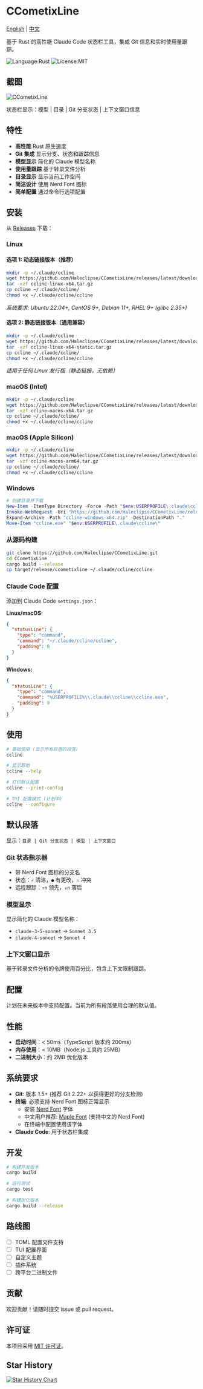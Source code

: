 # CCometixLine

[English](README.md) | [中文](README.zh.md)

基于 Rust 的高性能 Claude Code 状态栏工具，集成 Git 信息和实时使用量跟踪。

![Language:Rust](https://img.shields.io/static/v1?label=Language&message=Rust&color=orange&style=flat-square)
![License:MIT](https://img.shields.io/static/v1?label=License&message=MIT&color=blue&style=flat-square)

## 截图

![CCometixLine](assets/img1.png)

状态栏显示：模型 | 目录 | Git 分支状态 | 上下文窗口信息

## 特性

- **高性能** Rust 原生速度
- **Git 集成** 显示分支、状态和跟踪信息
- **模型显示** 简化的 Claude 模型名称
- **使用量跟踪** 基于转录文件分析  
- **目录显示** 显示当前工作空间
- **简洁设计** 使用 Nerd Font 图标
- **简单配置** 通过命令行选项配置

## 安装

从 [Releases](https://github.com/Haleclipse/CCometixLine/releases) 下载：

### Linux

#### 选项 1: 动态链接版本（推荐）
```bash
mkdir -p ~/.claude/ccline
wget https://github.com/Haleclipse/CCometixLine/releases/latest/download/ccline-linux-x64.tar.gz
tar -xzf ccline-linux-x64.tar.gz
cp ccline ~/.claude/ccline/
chmod +x ~/.claude/ccline/ccline
```
*系统要求: Ubuntu 22.04+, CentOS 9+, Debian 11+, RHEL 9+ (glibc 2.35+)*

#### 选项 2: 静态链接版本（通用兼容）
```bash
mkdir -p ~/.claude/ccline
wget https://github.com/Haleclipse/CCometixLine/releases/latest/download/ccline-linux-x64-static.tar.gz
tar -xzf ccline-linux-x64-static.tar.gz
cp ccline ~/.claude/ccline/
chmod +x ~/.claude/ccline/ccline
```
*适用于任何 Linux 发行版（静态链接，无依赖）*

### macOS (Intel)

```bash  
mkdir -p ~/.claude/ccline
wget https://github.com/Haleclipse/CCometixLine/releases/latest/download/ccline-macos-x64.tar.gz
tar -xzf ccline-macos-x64.tar.gz
cp ccline ~/.claude/ccline/
chmod +x ~/.claude/ccline/ccline
```

### macOS (Apple Silicon)

```bash
mkdir -p ~/.claude/ccline  
wget https://github.com/Haleclipse/CCometixLine/releases/latest/download/ccline-macos-arm64.tar.gz
tar -xzf ccline-macos-arm64.tar.gz
cp ccline ~/.claude/ccline/
chmod +x ~/.claude/ccline/ccline
```

### Windows

```powershell
# 创建目录并下载
New-Item -ItemType Directory -Force -Path "$env:USERPROFILE\.claude\ccline"
Invoke-WebRequest -Uri "https://github.com/Haleclipse/CCometixLine/releases/latest/download/ccline-windows-x64.zip" -OutFile "ccline-windows-x64.zip"
Expand-Archive -Path "ccline-windows-x64.zip" -DestinationPath "."
Move-Item "ccline.exe" "$env:USERPROFILE\.claude\ccline\"
```

### 从源码构建

```bash
git clone https://github.com/Haleclipse/CCometixLine.git
cd CCometixLine
cargo build --release
cp target/release/ccometixline ~/.claude/ccline/ccline
```

### Claude Code 配置

添加到 Claude Code `settings.json`：

**Linux/macOS:**
```json
{
  "statusLine": {
    "type": "command", 
    "command": "~/.claude/ccline/ccline",
    "padding": 0
  }
}
```

**Windows:**
```json
{
  "statusLine": {
    "type": "command", 
    "command": "%USERPROFILE%\\.claude\\ccline\\ccline.exe",
    "padding": 0
  }
}
```

## 使用

```bash
# 基础使用 (显示所有启用的段落)
ccline

# 显示帮助
ccline --help

# 打印默认配置
ccline --print-config

# TUI 配置模式 (计划中)
ccline --configure
```

## 默认段落

显示：`目录 | Git 分支状态 | 模型 | 上下文窗口`

### Git 状态指示器

- 带 Nerd Font 图标的分支名
- 状态：`✓` 清洁，`●` 有更改，`⚠` 冲突
- 远程跟踪：`↑n` 领先，`↓n` 落后

### 模型显示

显示简化的 Claude 模型名称：
- `claude-3-5-sonnet` → `Sonnet 3.5`
- `claude-4-sonnet` → `Sonnet 4`

### 上下文窗口显示

基于转录文件分析的令牌使用百分比，包含上下文限制跟踪。

## 配置

计划在未来版本中支持配置。当前为所有段落使用合理的默认值。

## 性能

- **启动时间**：< 50ms（TypeScript 版本约 200ms）
- **内存使用**：< 10MB（Node.js 工具约 25MB）
- **二进制大小**：约 2MB 优化版本

## 系统要求

- **Git**: 版本 1.5+ (推荐 Git 2.22+ 以获得更好的分支检测)
- **终端**: 必须支持 Nerd Font 图标正常显示
  - 安装 [Nerd Font](https://www.nerdfonts.com/) 字体
  - 中文用户推荐: [Maple Font](https://github.com/subframe7536/maple-font) (支持中文的 Nerd Font)
  - 在终端中配置使用该字体
- **Claude Code**: 用于状态栏集成

## 开发

```bash
# 构建开发版本
cargo build

# 运行测试
cargo test

# 构建优化版本
cargo build --release
```

## 路线图

- [ ] TOML 配置文件支持
- [ ] TUI 配置界面
- [ ] 自定义主题
- [ ] 插件系统
- [ ] 跨平台二进制文件

## 贡献

欢迎贡献！请随时提交 issue 或 pull request。

## 许可证

本项目采用 [MIT 许可证](LICENSE)。

## Star History

[![Star History Chart](https://api.star-history.com/svg?repos=Haleclipse/CCometixLine&type=Date)](https://star-history.com/#Haleclipse/CCometixLine&Date)